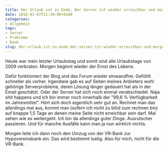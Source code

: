```yaml
---
title: Der Urlaub ist zu Ende, Der Server ist wieder erreichbar und morgen wechsle ich die Bank
date: 2010-01-07T21:39:00+0100
categories:
- Allgemein
tags:
- Server
- Probleme
- Bank
slug: der-urlaub-ist-zu-ende-der-server-ist-wieder-erreichbar-und-morgen-wechsle-ich-die-bank
---
```

Heute war mein letzter Urlaubstag und somit sind alle Urlaubstage von 2009 verbraten. Morgen beginnt wieder der Ernst des Lebens.

Dafür funktioniert der Blog und das Forum wieder einwandfrei. Gefühlt schneller als vorher. Irgendwie gab es auf Seiten meines Anbieters wohl gehörige Serverprobleme, deren Lösung länger gedauert hat als in der Email geschätzt. Oder der Server hat sich noch einmal verabschiedet. Naja shit happens und ich bin immer noch innerhalb der "99,6 % Verfügbarkeit im Jahresmittel". Hört sich doch eigentlich sehr gut an. Rechnet man das allerdings mal aus, kommt man (sofern ich nicht zu blöd zum rechnen bin) auf knappe 1,5 Tage an denen meine Seite nicht erreichbar sein darf. Mal sehen wie es weitergeht. Ich bin da allerdings guter Dinge. Ausrutscher passieren. Und für manche Ausfälle kann man ja nun wirklich nichts.

Morgen leite ich dann noch den Umzug von der VR-Bank zur Hypovereinsbank ein. Das wird bestimmt lustig. Also für mich, nicht für die VR-Bank.